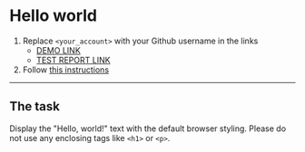 # Hello world
1. Replace `<your_account>` with your Github username in the links
    - [DEMO LINK](https://mgrinko.github.io/layout_hello-world/) <br>
    - [TEST REPORT LINK](https://mgrinko.github.io/layout_hello-world/report/html_report/)
2. Follow [this instructions](https://mate-academy.github.io/layout_task-guideline/)
___

## The task 
Display the "Hello, world!" text with the default browser styling. Please do not 
use any enclosing tags like `<h1>` or `<p>`.
